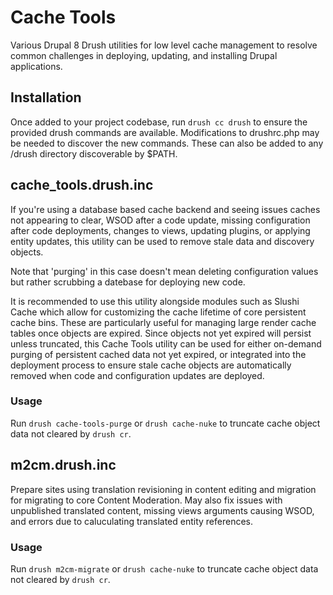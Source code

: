 # Cache Tools
Various Drupal 8 Drush utilities for low level cache management to resolve common challenges in deploying, updating, and installing Drupal applications. 



## Installation
Once added to your project codebase, run `drush cc drush` to ensure the provided drush commands are available. Modifications to drushrc.php may be needed to discover the new commands. These can also be added to any /drush directory discoverable by $PATH. 


## cache_tools.drush.inc  

If you're using a database based cache backend and seeing issues caches not appearing to clear, WSOD after a code update, missing configuration after code deployments, changes to views, updating plugins, or applying entity updates, this utility can be used to remove stale data and discovery objects.  

Note that 'purging' in this case doesn't mean deleting configuration values but rather scrubbing a datebase for deploying new code. 

It is recommended to use this utility alongside modules such as Slushi Cache which allow for customizing the cache lifetime of core persistent cache bins. These are particularly useful for managing large render cache tables once objects are expired. Since objects not yet expired will persist unless truncated, this Cache Tools utility can be used for either on-demand purging of persistent cached data not yet expired, or integrated into the deployment process to ensure stale cache objects are automatically removed when code and configuration updates are deployed. 


### Usage

Run `drush cache-tools-purge` or `drush cache-nuke` to truncate cache object data not cleared by `drush cr`.  


## m2cm.drush.inc

Prepare sites using translation revisioning in content editing and migration for migrating to core Content Moderation. May also fix issues with unpublished translated content, missing views arguments causing WSOD, and errors due to caluculating translated entity references.  


### Usage

Run `drush m2cm-migrate` or `drush cache-nuke` to truncate cache object data not cleared by `drush cr`.    






